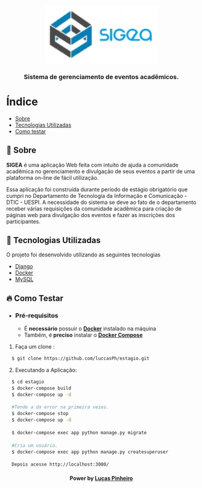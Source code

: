 <h3 align="center">
    <img alt="Logo" title="#logo" width="300px" src=".github/logo.png">
    <br><br>
    <b>Sistema de gerenciamento de eventos acadêmicos.</b>  
    <br>
</h3>
      
# Índice

- [Sobre](#sobre)
- [Tecnologias Utilizadas](#tecnologias-utilizadas)
- [Como testar](#como-testar)

<a id="sobre"></a>

## :bookmark: Sobre

<strong>SIGEA</strong> é uma aplicação Web feita com intuito de ajuda a comunidade acadêmica no gerenciamento e divulgação de seus eventos a partir de uma plataforma on-line de fácil utilização.

Essa aplicação foi construída durante período de estágio obrigatório que cumpri no Departamento de Tecnologia da Informação e Comunicação - DTIC - UESPI. A necessidade do sistema se deve ao fato de o departamento receber várias requisições da comunidade acadêmica para criação de páginas web para divulgação dos eventos e fazer as inscrições dos participantes.

<a id="tecnologias-utilizadas"></a>

## :rocket: Tecnologias Utilizadas

O projeto foi desenvolvido utilizando as seguintes tecnologias

- [Django](https://www.djangoproject.com/)
- [Docker](https://www.docker.com/)
- [MySQL](https://www.mysql.com/)

<a id="como-testar"></a>
## :fire: Como Testar

- ### **Pré-requisitos**

  - É **necessário** possuir o **[Docker](https://www.docker.com/get-started)** instalado na máquina
  - Também, é **preciso** instalar o **[Docker Compose](https://docs.docker.com/compose/install/)**

1. Faça um clone :

```sh
  $ git clone https://github.com/luccasPh/estagio.git
```

2. Executando a Aplicação:

```sh
  $ cd estagio
  $ docker-compose build
  $ docker-compose up -d

  #Tende a da error na primeira veies.
  $ docker-compose stop
  $ docker-compose up -d

  $ docker-compose exec app python manage.py migrate

  #Cria um usuário.
  $ docker-compose exec app python manage.py createsuperuser

  Depois acesse http://localhost:3000/
```

<h4 align="center">
    Power by <a href="https://www.linkedin.com/in/lucas-pinheiro-462794152/" target="_blank">Lucas Pinheiro</a>
</h4>
